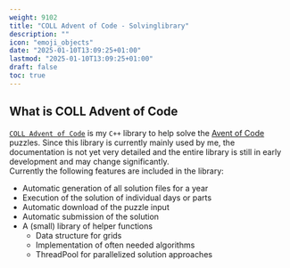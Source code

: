 ```yaml
---
weight: 9102
title: "COLL Advent of Code - Solvinglibrary"
description: ""
icon: "emoji_objects"
date: "2025-01-10T13:09:25+01:00"
lastmod: "2025-01-10T13:09:25+01:00"
draft: false
toc: true
---
```


## What is COLL Advent of Code

[`COLL Advent of Code`][aoc-github] is my `C++` library to help solve the
[Avent of Code][aoc] puzzles. Since this library is currently mainly used by me,
the documentation is not yet very detailed and the entire library is still in
early development and may change significantly.  
Currently the following features are included in the library:

- Automatic generation of all solution files for a year
- Execution of the solution of individual days or parts
- Automatic download of the puzzle input
- Automatic submission of the solution
- A (small) library of helper functions
  - Data structure for grids
  - Implementation of often needed algorithms
  - ThreadPool for parallelized solution approaches

[aoc]: https://adventofcode.com
[aoc-github]: https://github.com/colllijo/advent-of-code
